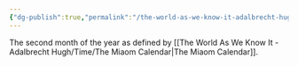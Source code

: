 ```yaml
---
{"dg-publish":true,"permalink":"/the-world-as-we-know-it-adalbrecht-hugh/time/months/pandemonis/"}
---
```


The second month of the year as defined by [[The World As We Know It - Adalbrecht Hugh/Time/The Miaom Calendar\|The Miaom Calendar]].